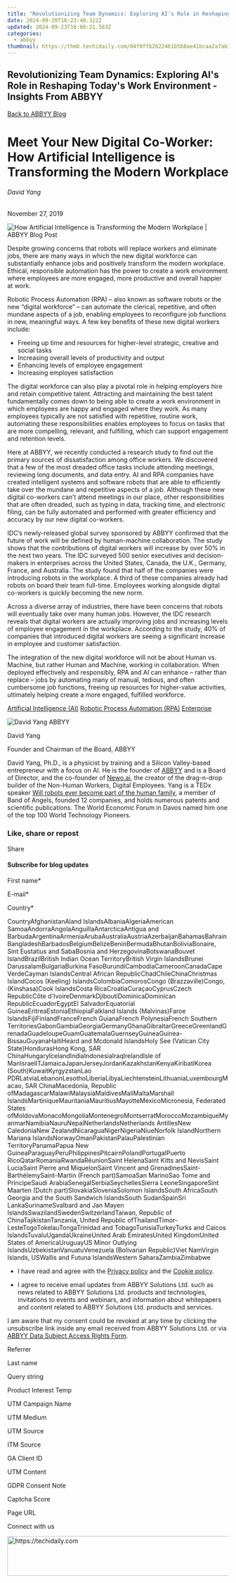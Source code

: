 ```yaml
---
title: "Revolutionizing Team Dynamics: Exploring AI's Role in Reshaping Today's Work Environment - Insights From ABBYY"
date: 2024-09-20T16:23:40.322Z
updated: 2024-09-23T16:08:21.563Z
categories:
  - abbyy
thumbnail: https://thmb.techidaily.com/84f8ffb2622461b5b8ae41bcaa2a7a63b43c8ca478ec4a5288c1fa6d62881340.jpg
---
```


## Revolutionizing Team Dynamics: Exploring AI's Role in Reshaping Today's Work Environment - Insights From ABBYY

[Back to ABBYY Blog](https://tools.techidaily.com/abbyy/products/)

# Meet Your New Digital Co-Worker: How Artificial Intelligence is Transforming the Modern Workplace

###### David Yang

November 27, 2019

![How Artificial Intelligence is Transforming the Modern Workplace | ABBYY Blog Post](https://static1.abbyy.com/abbyycommedia/25393/11258_smm_blog_meet-your-new-digital-co-worker_blog_934x400.png) 

Despite growing concerns that robots will replace workers and eliminate jobs, there are many ways in which the new digital workforce can substantially enhance jobs and positively transform the modern workplace. Ethical, responsible automation has the power to create a work environment where employees are more engaged, more productive and overall happier at work.

Robotic Process Automation (RPA) – also known as software robots or the new “digital workforce” – can automate the clerical, repetitive, and often mundane aspects of a job, enabling employees to reconfigure job functions in new, meaningful ways. A few key benefits of these new digital workers include:

* Freeing up time and resources for higher-level strategic, creative and social tasks
* Increasing overall levels of productivity and output
* Enhancing levels of employee engagement
* Increasing employee satisfaction

The digital workforce can also play a pivotal role in helping employers hire and retain competitive talent. Attracting and maintaining the best talent fundamentally comes down to being able to create a work environment in which employees are happy and engaged where they work. As many employees typically are not satisfied with repetitive, routine work, automating these responsibilities enables employees to focus on tasks that are more compelling, relevant, and fulfilling, which can support engagement and retention levels.

Here at ABBYY, we recently conducted a research study to find out the primary sources of dissatisfaction among office workers. We discovered that a few of the most dreaded office tasks include attending meetings, reviewing long documents, and data entry. AI and RPA companies have created intelligent systems and software robots that are able to efficiently take over the mundane and repetitive aspects of a job. Although these new digital co-workers can’t attend meetings in our place, other responsibilities that are often dreaded, such as typing in data, tracking time, and electronic filing, can be fully automated and performed with greater efficiency and accuracy by our new digital co-workers.

IDC’s newly-released global survey sponsored by ABBYY confirmed that the future of work will be defined by human-machine collaboration. The study shows that the contributions of digital workers will increase by over 50% in the next two years. The IDC surveyed 500 senior executives and decision-makers in enterprises across the United States, Canada, the U.K., Germany, France, and Australia. The study found that half of the companies were introducing robots in the workplace. A third of these companies already had robots on board their team full-time. Employees working alongside digital co-workers is quickly becoming the new norm.

Across a diverse array of industries, there have been concerns that robots will eventually take over many human jobs. However, the IDC research reveals that digital workers are actually improving jobs and increasing levels of employee engagement in the workplace. According to the study, 40% of companies that introduced digital workers are seeing a significant increase in employee and customer satisfaction.

The integration of the new digital workforce will not be about Human vs. Machine, but rather Human and Machine, working in collaboration. When deployed effectively and responsibly, RPA and AI can enhance – rather than replace – jobs by automating many of manual, tedious, and often cumbersome job functions, freeing up resources for higher-value activities, ultimately helping create a more engaged, fulfilled workforce.

[Artificial Intelligence (AI)](https://www.abbyy.com/blog/artificial-intelligence-ai/ "Artificial Intelligence (AI)") [Robotic Process Automation (RPA)](https://www.abbyy.com/blog/robotic-process-automation-rpa/ "Robotic Process Automation (RPA)") [Enterprise](https://tools.techidaily.com/abbyy/products/) 

![David Yang ABBYY](https://static4.abbyy.com/abbyycommedia/25651/davidyang-99x99.png)

David Yang

Founder and Chairman of the Board, ABBYY

David Yang, Ph.D., is a physicist by training and a Silicon Valley-based entrepreneur with a focus on AI. He is the founder of [ABBYY](https://tools.techidaily.com/abbyy/products/) and is a Board of Director, and the co-founder of [Newo.ai](https://www.newo.ai/), the creator of the drag-n-drop builder of the Non-Human Workers, Digital Employees. Yang is a TEDx speaker [Will robots ever become part of the human family](https://www.ted.com/talks/morfeus%5Fai%5Fwill%5Frobots%5Fever%5Fbecome%5Fpart%5Fof%5Fthe%5Fhuman%5Ffamily), a member of Band of Angels, founded 12 companies, and holds numerous patents and scientific publications. The World Economic Forum in Davos named him one of the top 100 World Technology Pioneers.

### Like, share or repost

Share 

  
#### Subscribe for blog updates

First name\*

E-mail\*

Сountry\*

СountryAfghanistanAland IslandsAlbaniaAlgeriaAmerican SamoaAndorraAngolaAnguillaAntarcticaAntigua and BarbudaArgentinaArmeniaArubaAustraliaAustriaAzerbaijanBahamasBahrainBangladeshBarbadosBelgiumBelizeBeninBermudaBhutanBoliviaBonaire, Sint Eustatius and SabaBosnia and HerzegovinaBotswanaBouvet IslandBrazilBritish Indian Ocean TerritoryBritish Virgin IslandsBrunei DarussalamBulgariaBurkina FasoBurundiCambodiaCameroonCanadaCape VerdeCayman IslandsCentral African RepublicChadChileChinaChristmas IslandCocos (Keeling) IslandsColombiaComorosCongo (Brazzaville)Congo, (Kinshasa)Cook IslandsCosta RicaCroatiaCuraçaoCyprusCzech RepublicCôte d'IvoireDenmarkDjiboutiDominicaDominican RepublicEcuadorEgyptEl SalvadorEquatorial GuineaEritreaEstoniaEthiopiaFalkland Islands (Malvinas)Faroe IslandsFijiFinlandFranceFrench GuianaFrench PolynesiaFrench Southern TerritoriesGabonGambiaGeorgiaGermanyGhanaGibraltarGreeceGreenlandGrenadaGuadeloupeGuamGuatemalaGuernseyGuineaGuinea-BissauGuyanaHaitiHeard and Mcdonald IslandsHoly See (Vatican City State)HondurasHong Kong, SAR ChinaHungaryIcelandIndiaIndonesiaIraqIrelandIsle of ManIsraelITJamaicaJapanJerseyJordanKazakhstanKenyaKiribatiKorea (South)KuwaitKyrgyzstanLao PDRLatviaLebanonLesothoLiberiaLibyaLiechtensteinLithuaniaLuxembourgMacao, SAR ChinaMacedonia, Republic ofMadagascarMalawiMalaysiaMaldivesMaliMaltaMarshall IslandsMartiniqueMauritaniaMauritiusMayotteMexicoMicronesia, Federated States ofMoldovaMonacoMongoliaMontenegroMontserratMoroccoMozambiqueMyanmarNamibiaNauruNepalNetherlandsNetherlands AntillesNew CaledoniaNew ZealandNicaraguaNigerNigeriaNiueNorfolk IslandNorthern Mariana IslandsNorwayOmanPakistanPalauPalestinian TerritoryPanamaPapua New GuineaParaguayPeruPhilippinesPitcairnPolandPortugalPuerto RicoQatarRomaniaRwandaRéunionSaint HelenaSaint Kitts and NevisSaint LuciaSaint Pierre and MiquelonSaint Vincent and GrenadinesSaint-BarthélemySaint-Martin (French part)SamoaSan MarinoSao Tome and PrincipeSaudi ArabiaSenegalSerbiaSeychellesSierra LeoneSingaporeSint Maarten (Dutch part)SlovakiaSloveniaSolomon IslandsSouth AfricaSouth Georgia and the South Sandwich IslandsSouth SudanSpainSri LankaSurinameSvalbard and Jan Mayen IslandsSwazilandSwedenSwitzerlandTaiwan, Republic of ChinaTajikistanTanzania, United Republic ofThailandTimor-LesteTogoTokelauTongaTrinidad and TobagoTunisiaTurkeyTurks and Caicos IslandsTuvaluUgandaUkraineUnited Arab EmiratesUnited KingdomUnited States of AmericaUruguayUS Minor Outlying IslandsUzbekistanVanuatuVenezuela (Bolivarian Republic)Viet NamVirgin Islands, USWallis and Futuna IslandsWestern SaharaZambiaZimbabwe

* I have read and agree with the [Privacy policy](https://tools.techidaily.com/abbyy/products/) and the [Cookie policy](https://tools.techidaily.com/abbyy/products/).

* I agree to receive email updates from ABBYY Solutions Ltd. such as news related to ABBYY Solutions Ltd. products and technologies, invitations to events and webinars, and information about whitepapers and content related to ABBYY Solutions Ltd. products and services.  
    
I am aware that my consent could be revoked at any time by clicking the unsubscribe link inside any email received from ABBYY Solutions Ltd. or via [ABBYY Data Subject Access Rights Form](https://tools.techidaily.com/abbyy/products/).

Referrer

Last name

Query string

Product Interest Temp

UTM Campaign Name

UTM Medium

UTM Source

ITM Source

GA Client ID

UTM Content

GDPR Consent Note

Captcha Score

Page URL

Connect with us

<ins class="adsbygoogle"
     style="display:block"
     data-ad-format="autorelaxed"
     data-ad-client="ca-pub-7571918770474297"
     data-ad-slot="1223367746"></ins>

<ins class="adsbygoogle"
     style="display:block"
     data-ad-client="ca-pub-7571918770474297"
     data-ad-slot="8358498916"
     data-ad-format="auto"
     data-full-width-responsive="true"></ins>



<!-- affiliate ads begin -->
<a href="https://aligracehair.sjv.io/c/5597632/1884021/19272" target="_top" id="1884021">
  <img src="//a.impactradius-go.com/display-ad/19272-1884021" border="0" alt="https://techidaily.com" width="728" height="90"/>
</a>
<img height="0" width="0" src="https://aligracehair.sjv.io/i/5597632/1884021/19272" style="position:absolute;visibility:hidden;" border="0" />
<!-- affiliate ads end -->

